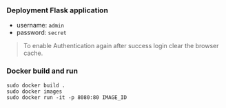 ### Deployment Flask application

- username: `admin`
- password: `secret`
> To enable Authentication again after success login clear the browser cache.

### Docker build and run
```shell
sudo docker build .
sudo docker images
sudo docker run -it -p 8080:80 IMAGE_ID
```
